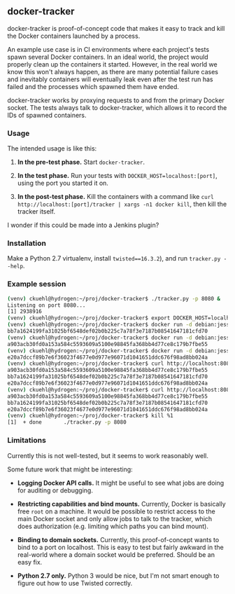 docker-tracker
--------

docker-tracker is proof-of-concept code that makes it easy to track and kill
the Docker containers launched by a process.

An example use case is in CI environments where each project's tests spawn
several Docker containers. In an ideal world, the project would properly clean
up the containers it started. However, in the real world we know this won't
always happen, as there are many potential failure cases and inevitably
containers will eventually leak even after the test run has failed and the
processes which spawned them have ended.

docker-tracker works by proxying requests to and from the primary Docker
socket. The tests always talk to docker-tracker, which allows it to record the
IDs of spawned containers.


### Usage

The intended usage is like this:

1. **In the pre-test phase.** Start `docker-tracker`.

2. **In the test phase.** Run your tests with `DOCKER_HOST=localhost:[port]`,
   using the port you started it on.

3. **In the post-test phase.** Kill the containers with a command like
   `curl http://localhost:[port]/tracker | xargs -n1 docker kill`,
   then kill the tracker itself.

I wonder if this could be made into a Jenkins plugin?


### Installation

Make a Python 2.7 virtualenv, install `twisted==16.3.2`), and run `tracker.py
--help`.


### Example session

```bash
(venv) ckuehl@hydrogen:~/proj/docker-tracker$ ./tracker.py -p 8080 &
Listening on port 8080...
[1] 2938916
(venv) ckuehl@hydrogen:~/proj/docker-tracker$ export DOCKER_HOST=localhost:8080
(venv) ckuehl@hydrogen:~/proj/docker-tracker$ docker run -d debian:jessie bash -c 'while :; do true; done'
bb7a1624199fa31025bf6548def02b0b225c7a78f3e7187b08541647181cfd70
(venv) ckuehl@hydrogen:~/proj/docker-tracker$ docker run -d debian:jessie bash -c 'while :; do true; done'
a903acb30fd0a153a584c5593609a5100e98845fa368bb4d77ce8c179b7fbe55
(venv) ckuehl@hydrogen:~/proj/docker-tracker$ docker run -d debian:jessie bash -c 'while :; do true; done'
e20a7dccf89b7e6f36023f4677e0d977e96071d1041651ddc676f98ad8bb024a
(venv) ckuehl@hydrogen:~/proj/docker-tracker$ curl http://localhost:8080/tracker
a903acb30fd0a153a584c5593609a5100e98845fa368bb4d77ce8c179b7fbe55
bb7a1624199fa31025bf6548def02b0b225c7a78f3e7187b08541647181cfd70
e20a7dccf89b7e6f36023f4677e0d977e96071d1041651ddc676f98ad8bb024a
(venv) ckuehl@hydrogen:~/proj/docker-tracker$ curl http://localhost:8080/tracker | xargs -n1 docker kill
a903acb30fd0a153a584c5593609a5100e98845fa368bb4d77ce8c179b7fbe55
bb7a1624199fa31025bf6548def02b0b225c7a78f3e7187b08541647181cfd70
e20a7dccf89b7e6f36023f4677e0d977e96071d1041651ddc676f98ad8bb024a
(venv) ckuehl@hydrogen:~/proj/docker-tracker$ kill %1
[1]  + done       ./tracker.py -p 8080
```


### Limitations

Currently this is not well-tested, but it seems to work reasonably well.

Some future work that might be interesting:

* **Logging Docker API calls.** It might be useful to see what jobs are doing
  for auditing or debugging.

* **Restricting capabilities and bind mounts.** Currently, Docker is basically
  free `root` on a machine. It would be possible to restrict access to the main
  Docker socket and only allow jobs to talk to the tracker, which does
  authorization (e.g. limiting which paths you can bind mount).

* **Binding to domain sockets.** Currently, this proof-of-concept wants to bind
  to a port on localhost. This is easy to test but fairly awkward in the
  real-world where a domain socket would be preferred. Should be an easy fix.

* **Python 2.7 only.** Python 3 would be nice, but I'm not smart enough to
  figure out how to use Twisted correctly.
